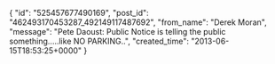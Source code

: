  {
   "id": "525457677490169",
   "post_id": "462493170453287_492149117487692",
   "from_name": "Derek Moran",
   "message": "Pete Daoust: Public Notice is telling the public something.....like NO PARKING..",
   "created_time": "2013-06-15T18:53:25+0000"
 }
